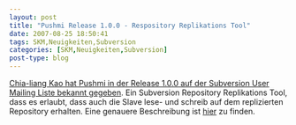 ```yaml
---
layout: post
title: "Pushmi Release 1.0.0 - Respository Replikations Tool"
date: 2007-08-25 18:50:41
tags: SKM,Neuigkeiten,Subversion
categories: [SKM,Neuigkeiten,Subversion]
post-type: blog
---
```

[Chia-liang Kao hat Pushmi in der Release 1.0.0 auf der Subversion User Mailing Liste bekannt gegeben](http://subversion.tigris.org/servlets/ReadMsg?list=users&msgNo=69347). 
Ein Subversion Repository Replikations Tool, dass es erlaubt, dass auch die Slave lese- und schreib auf dem replizierten Repository erhalten. 
Eine genauere Beschreibung ist [hier](http://search.cpan.org/dist/Pushmi/lib/Pushmi.pm) zu finden.
